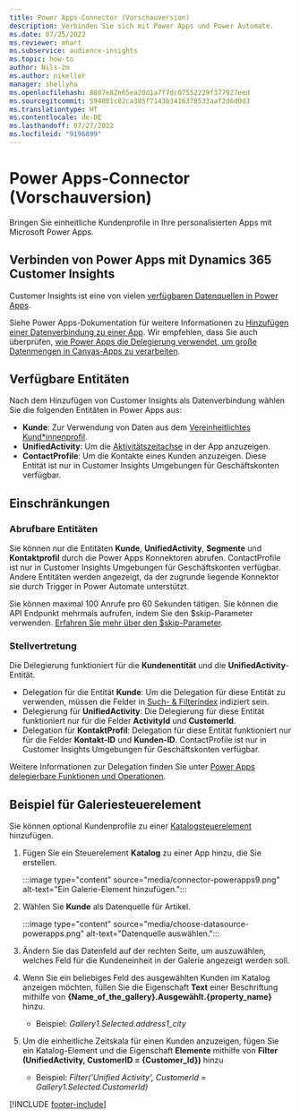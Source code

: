 ```yaml
---
title: Power Apps-Connector (Vorschauversion)
description: Verbinden Sie sich mit Power Apps und Power Automate.
ms.date: 07/25/2022
ms.reviewer: mhart
ms.subservice: audience-insights
ms.topic: how-to
author: Nils-2m
ms.author: nikeller
manager: shellyha
ms.openlocfilehash: 8807e82e65ea20d1a7f7dc07552229f377927eed
ms.sourcegitcommit: 594081c82ca385f7143b3416378533aaf2d6d0d3
ms.translationtype: HT
ms.contentlocale: de-DE
ms.lasthandoff: 07/27/2022
ms.locfileid: "9196899"
---
```

# <a name="power-apps-connector-preview"></a>Power Apps-Connector (Vorschauversion)

Bringen Sie einheitliche Kundenprofile in Ihre personalisierten Apps mit Microsoft Power Apps.

## <a name="connect-power-apps-and-dynamics-365-customer-insights"></a>Verbinden von Power Apps mit Dynamics 365 Customer Insights

Customer Insights ist eine von vielen [verfügbaren Datenquellen in Power Apps](/powerapps/maker/canvas-apps/working-with-data-sources).

Siehe Power Apps-Dokumentation für weitere Informationen zu [Hinzufügen einer Datenverbindung zu einer App](/powerapps/maker/canvas-apps/add-data-connection). Wir empfehlen, dass Sie auch überprüfen, [wie Power Apps die Delegierung verwendet, um große Datenmengen in Canvas-Apps zu verarbeiten](/powerapps/maker/canvas-apps/delegation-overview).

## <a name="available-entities"></a>Verfügbare Entitäten

Nach dem Hinzufügen von Customer Insights als Datenverbindung wählen Sie die folgenden Entitäten in Power Apps aus:

- **Kunde**: Zur Verwendung von Daten aus dem [Vereinheitlichtes Kund*innenprofil](customer-profiles.md).
- **UnifiedActivity**: Um die [Aktivitätszeitachse](activities.md) in der App anzuzeigen.
- **ContactProfile**: Um die Kontakte eines Kunden anzuzeigen. Diese Entität ist nur in Customer Insights Umgebungen für Geschäftskonten verfügbar.

## <a name="limitations"></a>Einschränkungen

### <a name="retrievable-entities"></a>Abrufbare Entitäten

Sie können nur die Entitäten **Kunde**, **UnifiedActivity**, **Segmente** und **Kontaktprofil** durch die Power Apps Konnektoren abrufen. ContactProfile ist nur in Customer Insights Umgebungen für Geschäftskonten verfügbar. Andere Entitäten werden angezeigt, da der zugrunde liegende Konnektor sie durch Trigger in Power Automate unterstützt.

Sie können maximal 100 Anrufe pro 60 Sekunden tätigen. Sie können die API Endpunkt mehrmals aufrufen, indem Sie den $skip-Parameter verwenden. [Erfahren Sie mehr über den $skip-Parameter](/connectors/customerinsights/#get-items-from-an-entity).

### <a name="delegation"></a>Stellvertretung

Die Delegierung funktioniert für die **Kundenentität** und die **UnifiedActivity**-Entität.

- Delegation für die Entität **Kunde**: Um die Delegation für diese Entität zu verwenden, müssen die Felder in [Such- & Filterindex](search-filter-index.md) indiziert sein.  
- Delegierung für **UnifiedActivity**: Die Delegierung für diese Entität funktioniert nur für die Felder **ActivityId** und **CustomerId**.  
- Delegation für **KontaktProfil**: Delegation für diese Entität funktioniert nur für die Felder **Kontakt-ID** und **Kunden-ID**. ContactProfile ist nur in Customer Insights Umgebungen für Geschäftskonten verfügbar.

Weitere Informationen zur Delegation finden Sie unter [Power Apps delegierbare Funktionen und Operationen](/powerapps/maker/canvas-apps/delegation-overview).

## <a name="example-gallery-control"></a>Beispiel für Galeriesteuerelement

Sie können optional Kundenprofile zu einer [Katalogsteuerelement](/powerapps/maker/canvas-apps/add-gallery) hinzufügen.

1. Fügen Sie ein Steuerelement **Katalog** zu einer App hinzu, die Sie erstellen.
  
   :::image type="content" source="media/connector-powerapps9.png" alt-text="Ein Galerie-Element hinzufügen.":::

1. Wählen Sie **Kunde** als Datenquelle für Artikel.

   :::image type="content" source="media/choose-datasource-powerapps.png" alt-text="Datenquelle auswählen.":::

1. Ändern Sie das Datenfeld auf der rechten Seite, um auszuwählen, welches Feld für die Kundeneinheit in der Galerie angezeigt werden soll.

1. Wenn Sie ein beliebiges Feld des ausgewählten Kunden im Katalog anzeigen möchten, füllen Sie die Eigenschaft **Text** einer Beschriftung mithilfe von **{Name_of_the_gallery}.Ausgewählt.{property_name}** hinzu.  
    - Beispiel: _Gallery1.Selected.address1_city_

1. Um die einheitliche Zeitskala für einen Kunden anzuzeigen, fügen Sie ein Katalog-Element und die Eigenschaft **Elemente** mithilfe von **Filter (UnifiedActivity, CustomerID = {Customer_Id})** hinzu  
    - Beispiel: _Filter('Unified Activity', CustomerId = Gallery1.Selected.CustomerId)_

[!INCLUDE [footer-include](includes/footer-banner.md)]
